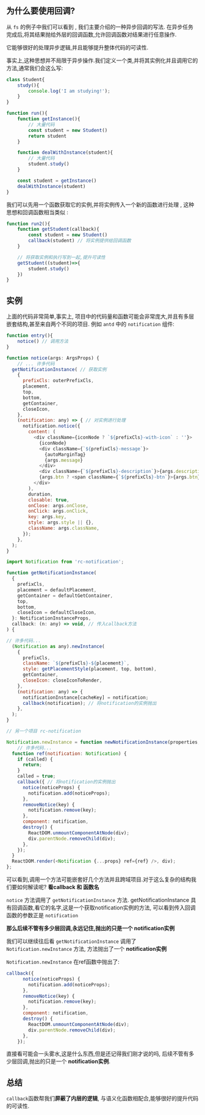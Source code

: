 ## 为什么要使用回调?

从 `fs` 的例子中我们可以看到 , 我们主要介绍的一种异步回调的写法. 在异步任务完成后,将其结果抛给外层的回调函数,允许回调函数对结果进行任意操作.

它能够很好的处理异步逻辑,并且能够提升整体代码的可读性.

事实上,这种思想并不局限于异步操作.我们定义一个类,并将其实例化并且调用它的方法,通常我们会这么写:

```js
class Student{
    study(){
        console.log('I am studying!');
    }
}

function run(){
    function getInstance(){
        // 大量代码
        const student = new Student()
        return student
    }

    function dealWithInstance(student){
        // 大量代码
        student.study()
    }

    const student = getInstance()
    dealWithInstance(student)
}
```

我们可以先用一个函数获取它的实例,并将实例传入一个新的函数进行处理 , 这种思想和回调函数相当类似 :

```js
function run2(){
    function getStudent(callback){
        const student = new Student()
        callback(student) // 将实例提供给回调函数
    }

    // 将获取实例和执行写到一起,提升可读性
    getStudent((student)=>{
        student.study()
    })
}
```

## 实例

上面的代码非常简单,事实上, 项目中的代码量和函数可能会非常庞大,并且有多层嵌套结构,甚至来自两个不同的项目. 例如 `antd` 中的 `notification` 组件:

```js
function entry(){
    notice() // 调用方法
}

function notice(args: ArgsProps) {
    // ... 许多代码
  getNotificationInstance( // 获取实例
    {
      prefixCls: outerPrefixCls,
      placement,
      top,
      bottom,
      getContainer,
      closeIcon,
    },
    (notification: any) => { // 对实例进行处理
      notification.notice({
        content: (
          <div className={iconNode ? `${prefixCls}-with-icon` : ''}>
            {iconNode}
            <div className={`${prefixCls}-message`}>
              {autoMarginTag}
              {args.message}
            </div>
            <div className={`${prefixCls}-description`}>{args.description}</div>
            {args.btn ? <span className={`${prefixCls}-btn`}>{args.btn}</span> : null}
          </div>
        ),
        duration,
        closable: true,
        onClose: args.onClose,
        onClick: args.onClick,
        key: args.key,
        style: args.style || {},
        className: args.className,
      });
    },
  );
}

import Notification from 'rc-notification';

function getNotificationInstance(
  {
    prefixCls,
    placement = defaultPlacement,
    getContainer = defaultGetContainer,
    top,
    bottom,
    closeIcon = defaultCloseIcon,
  }: NotificationInstanceProps,
  callback: (n: any) => void, // 传入callback方法
) {

// 许多代码... 
  (Notification as any).newInstance(
    {
      prefixCls,
      className: `${prefixCls}-${placement}`,
      style: getPlacementStyle(placement, top, bottom),
      getContainer,
      closeIcon: closeIconToRender,
    },
    (notification: any) => {
      notificationInstance[cacheKey] = notification;
      callback(notification); // 将notification的实例抛出
    },
  );
}

// 另一个项目 rc-notification

Notification.newInstance = function newNotificationInstance(properties, callback) {
    // 许多代码...
  function ref(notification: Notification) {
    if (called) {
      return;
    }
    called = true;
    callback({ // 将notification的实例抛出
      notice(noticeProps) {
        notification.add(noticeProps);
      },
      removeNotice(key) {
        notification.remove(key);
      },
      component: notification,
      destroy() {
        ReactDOM.unmountComponentAtNode(div);
        div.parentNode.removeChild(div);
      },
    });
  }
  ReactDOM.render(<Notification {...props} ref={ref} />, div);
};

```

可以看到,调用一个方法可能嵌套好几个方法并且跨域项目.对于这么复杂的结构我们要如何解读呢? **看callback 和 函数名**

`notice` 方法调用了 `getNotificationInstance` 方法. getNotificationInstance 具有回调函数,看它的名字,这是一个获取notification实例的方法, 可以看到传入回调函数的参数正是 `notification`

**那么后续不管有多少层回调,永远记住,抛出的只是一个 notification实例**

我们可以继续往后看 `getNotificationInstance` 调用了 `Notification.newInstance` 方法, 方法抛出了一个 **notification实例**

`Notification.newInstance` 在ref函数中抛出了:

```js
callback({ 
      notice(noticeProps) {
        notification.add(noticeProps);
      },
      removeNotice(key) {
        notification.remove(key);
      },
      component: notification,
      destroy() {
        ReactDOM.unmountComponentAtNode(div);
        div.parentNode.removeChild(div);
      },
    });
```

直接看可能会一头雾水,这是什么东西,但是还记得我们刚才说的吗, 后续不管有多少层回调,抛出的只是一个 **notification实例**.

## 总结

`callback`函数帮我们**屏蔽了内层的逻辑**, 与语义化函数相配合,能够很好的提升代码的可读性.


